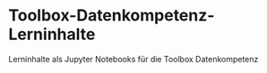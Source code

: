 # Toolbox-Datenkompetenz-Lerninhalte
Lerninhalte als Jupyter Notebooks für die Toolbox Datenkompetenz
